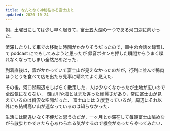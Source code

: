 ```yaml
---
title: なんとなく神秘性ある富士山と
updated: 2020-10-24
---
```


朝，土曜日にしては少し早く起きて，富士五大湖の一つである河口湖に向かった．

渋滞したりして車での移動に時間がかかりそうだったので，車中の会話を録音して podcast にでもしてみようと思ったが
録音ボタンを押した瞬間からうまく喋れなくなってしまい全然だめだった．

到着直後は，雲がかかっていて富士山が見えなかったのだが，行列に並んで鴨肉ほうとうを食べて店を出たら見事に晴れてよく見えた．

その後，河口湖周辺をしばらく散策した．人は少なくなかったが土地が広いので全然気にならない．
湖は川や海とはまた違った綺麗さがあり，常に富士山が見えているのは贅沢な空間だった．
富士山には 3 度登っているが，周辺にそれ以外にも結構高い山が連なっているのは知らなかった．

生活には間違いなく不便だと思うのだが，一ヶ月とか滞在して毎朝富士山眺めながら散歩とかできたら心あわられる気がするので機会があったらやってみたい．
